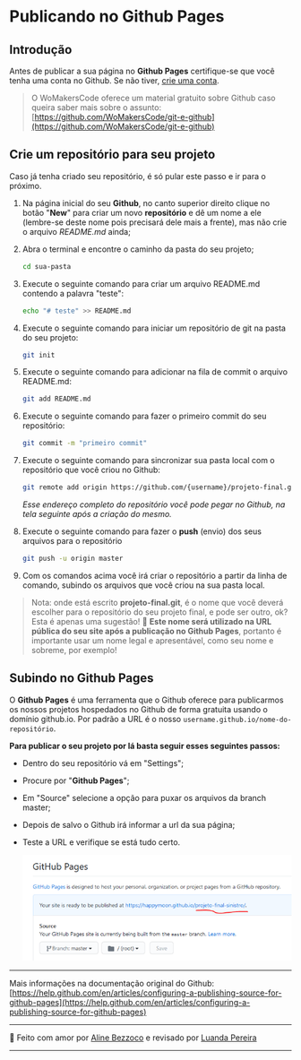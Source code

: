 # Publicando no Github Pages

## Introdução

Antes de publicar a sua página no **Github Pages** certifique-se que você tenha uma conta no Github. Se não tiver, [crie uma conta](https://github.com/join).

> O WoMakersCode oferece um material gratuito sobre Github caso queira saber mais sobre o assunto: [https://github.com/WoMakersCode/git-e-github](https://github.com/WoMakersCode/git-e-github) 

## Crie um repositório para seu projeto


Caso já tenha criado seu repositório, é só pular este passo e ir para o próximo.

1. Na página inicial do seu **Github**, no canto superior direito clique no botão "**New**" para criar um novo **repositório** e dê um nome a ele (lembre-se deste nome pois precisará dele mais a frente), mas não crie o arquivo *README.md* ainda;
2. Abra o terminal e encontre o caminho da pasta do seu projeto;

    ```bash
    cd sua-pasta
    ```

3. Execute o seguinte comando para criar um arquivo README.md contendo a palavra "teste":

    ```bash
    echo "# teste" >> README.md
    ```

4. Execute o seguinte comando para iniciar um repositório de git na pasta do seu projeto:

    ```bash
    git init
    ```

5. Execute o seguinte comando para adicionar na fila de commit o arquivo README.md:

    ```bash
    git add README.md
    ```

6. Execute o seguinte comando para fazer o primeiro commit do seu repositório:

    ```bash
    git commit -m "primeiro commit"
    ```

7. Execute o seguinte comando para sincronizar sua pasta local com o repositório que você criou no Github:

    ```bash
    git remote add origin https://github.com/{username}/projeto-final.git
    ```

    *Esse endereço completo do repositório você pode pegar no Github, na tela seguinte após a criação do mesmo.*

8. Execute o seguinte comando para fazer o **push** (envio) dos seus arquivos para o repositório

    ```bash
    git push -u origin master
    ```

9. Com os comandos acima você irá criar o repositório a partir da linha de comando, subindo os arquivos que você criou na sua pasta local.

> Nota: onde está escrito **projeto-final.git**, é o nome que você deverá escolher para o repositório do seu projeto final, e pode ser outro, ok? Esta é apenas uma sugestão! 💝 **Este nome será utilizado na URL pública do seu site após a publicação no Github Pages**, portanto é importante usar um nome legal e apresentável, como seu nome e sobreme, por exemplo!

## Subindo no Github Pages


O **Github Pages** é uma ferramenta que o Github oferece para publicarmos os nossos projetos hospedados no Github de forma gratuita usando o domínio github.io. Por padrão a URL é o nosso `username.github.io/nome-do-repositório`.

**Para publicar o seu projeto por lá basta seguir esses seguintes passos:**

- Dentro do seu repositório vá em "Settings";
- Procure por "**Github Pages**";
- Em "Source" selecione a opção para puxar os arquivos da branch master;
- Depois de salvo o Github irá informar a url da sua página;
- Teste a URL e verifique se está tudo certo.

    ![images/githubpages.png](images/githubpages.png)

---
Mais informações na documentação original do Github: [https://help.github.com/en/articles/configuring-a-publishing-source-for-github-pages](https://help.github.com/en/articles/configuring-a-publishing-source-for-github-pages)

---

💝 Feito com amor por [Aline Bezzoco](https://www.linkedin.com/in/bezzocoaline/) e revisado por [Luanda Pereira](https://www.linkedin.com/in/luandapereira/)

---
